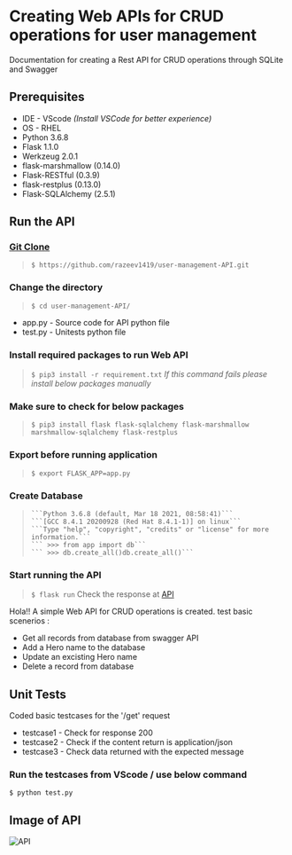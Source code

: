 # Creating Web APIs for CRUD operations for user management

Documentation for creating a Rest API for CRUD operations through SQLite and Swagger

## Prerequisites
- IDE - VScode _(Install VSCode for better experience)_
- OS - RHEL
- Python 3.6.8
- Flask 1.1.0
- Werkzeug 2.0.1
- flask-marshmallow (0.14.0)
- Flask-RESTful (0.3.9)
- flask-restplus (0.13.0)
- Flask-SQLAlchemy (2.5.1)


## Run the API
### [Git Clone](https://github.com/razeev1419/user-management-API.git)
>```$ https://github.com/razeev1419/user-management-API.git```
### Change the directory
>```$ cd user-management-API/```
  - app.py - Source code for API python file
  - test.py - Unitests python file
### Install required packages to run Web API
>```$ pip3 install -r requirement.txt```
 _If this  command fails please install below packages manually_
### Make sure to check for below packages
>```$ pip3 install flask flask-sqlalchemy flask-marshmallow marshmallow-sqlalchemy flask-restplus```
### Export before running application
>```$ export FLASK_APP=app.py```
### Create Database
>```$ python
>```Python 3.6.8 (default, Mar 18 2021, 08:58:41)```
>```[GCC 8.4.1 20200928 (Red Hat 8.4.1-1)] on linux```
>```Type "help", "copyright", "credits" or "license" for more information.```
>``` >>> from app import db```
>``` >>> db.create_all()db.create_all()```
### Start running the API
>```$ flask run```
> Check the response at [API](http://localhost:5000)

Hola!! A simple Web API for CRUD operations is created.
test basic scenerios :
- Get all records from database from swagger API
- Add a Hero name to the database
- Update an excisting Hero name
- Delete a record from database

## Unit Tests
Coded basic testcases for the '/get' request 
- testcase1 - Check for response 200
- testcase2 - Check if the content return is application/json
- testcase3 - Check data returned with the expected message
### Run the testcases from VScode / use below command
```$ python test.py```

## Image of API
![API](Images/2021-06-11_21-52.png)

